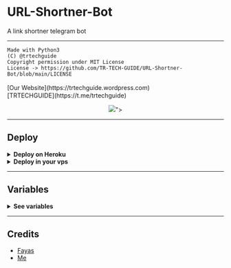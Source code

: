 # URL-Shortner-Bot

A link shortner telegram bot

---

```
Made with Python3
(C) @trtechguide
Copyright permission under MIT License
License -> https://github.com/TR-TECH-GUIDE/URL-Shortner-Bot/blob/main/LICENSE
```


</p>
[Our Website](https://trtechguide.wordpress.com)  
ㅤㅤㅤㅤㅤㅤㅤ  
[TRTECHGUIDE](https://t.me/trtechguide)


<p align="center">
  <a href="https://github.com/TR-TECH-GUIDE/Unlimited-Filter-Bot">
    <img src="https://trtechguide.files.wordpress.com/2021/07/untitled-design-2.png"></a>">
 
</p>


---

## Deploy 

<details>
  <summary><b>Deploy on Heroku</b></summary>
<br/>


  [![Deploy](https://www.herokucdn.com/deploy/button.svg)](https://heroku.com/deploy?template=https://github.com/TR-TECH-GUIDE/URL-Shortner-Bot)


</details>

<details>
  <summary><b>Deploy in your vps</b></summary>
<br/>

```sh
git clone https://github.com/TR-TECH-GUIDE/URL-Shortner-Bot
cd URL-Shortner-Bot
pip3 install -r requirements.txt
# <Create Variables appropriately>
python3 main.py
```

</details>

---

## Variables

<details>
  <summary><b>See variables</b></summary>
<br/>

- `API_HASH` Your API Hash from my.telegram.org
- `API_ID` Your API ID from my.telegram.org
- `BOT_TOKEN` Your bot token from @BotFather
- `BITLY_API` [Bit.ly](https://bit.ly) api from [dev.bitly.com](https://dev.bitly.com)
- `CUTTLY_API` [Cutt.ly](https://cutt.ly) api from [cutt.ly/cuttly-api](https://cutt.ly/cuttly-api) 
- `SHORTCM_API` [Short.cm](https://short.cm) api from [developers.short.io](https://developers.short.io)
- `GPLINKS_API` [GPLinks.in](https://gplinks.in) api from [gplinks.in/api](https://gplinks.in/api)

</details>

---

## Credits
  
- [Fayas](https://github.com/FayasNoushad)
- [Me](https://github.com/TR-TECH-GUIDE)
